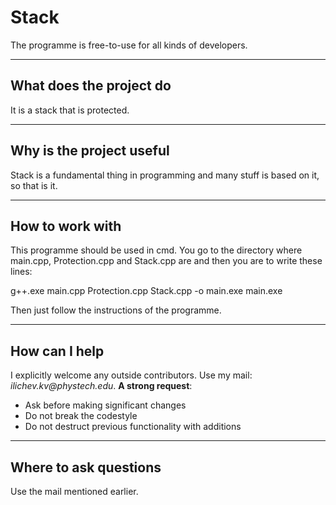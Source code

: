 # Stack

The programme is free-to-use for all kinds of developers.
***
## What does the project do

It is a stack that is protected.

***
## Why is the project useful
Stack is a fundamental thing in programming and many stuff is based on it, so that is it.

***
## How to work with
This programme should be used in cmd. You go to the directory where main.cpp, Protection.cpp and Stack.cpp are and then you are to write these lines:

g++.exe main.cpp Protection.cpp Stack.cpp -o main.exe
main.exe  

Then just follow the instructions of the programme.

***
## How can I help
I explicitly welcome any outside contributors. Use my mail: _ilichev.kv@phystech.edu_.
__A strong request__:
* Ask before making significant changes
* Do not break the codestyle
* Do not destruct previous functionality with additions
***
## Where to ask questions
Use the mail mentioned earlier.
